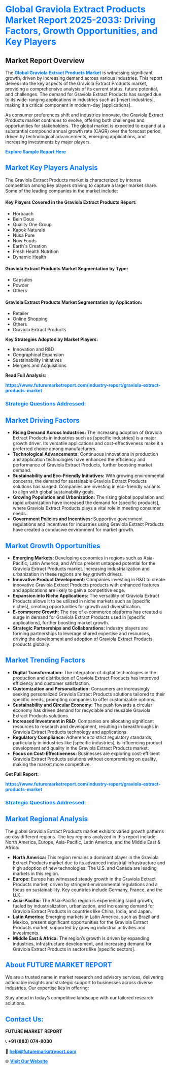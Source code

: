 <h1 style="color: #007BFF;">Global Graviola Extract Products Market Report 2025-2033: Driving Factors, Growth Opportunities, and Key Players</h1>

<section id="overview">
<h2>Market Report Overview</h2>
<p>The <a href="https://www.futuremarketreport.com/industry-report/graviola-extract-products-market" style="color: #007BFF; text-decoration: none;"><strong>Global Graviola Extract Products Market</strong></a> is witnessing significant growth, driven by increasing demand across various industries. This report delves into the key aspects of the Graviola Extract Products market, providing a comprehensive analysis of its current status, future potential, and challenges. The demand for Graviola Extract Products has surged due to its wide-ranging applications in industries such as [insert industries], making it a critical component in modern-day [applications].</p>
<p>As consumer preferences shift and industries innovate, the Graviola Extract Products market continues to evolve, offering both challenges and opportunities for stakeholders. The global market is expected to expand at a substantial compound annual growth rate (CAGR) over the forecast period, driven by technological advancements, emerging applications, and increasing investments by major players.</p>
</section>

<section id="overview">
<p><a href="https://www.futuremarketreport.com/request-sample/reportId=126897" style="color: #007BFF; text-decoration: none;"><strong>Explore Sample Report Here</strong></a></p>
</section>

<section id="key-players">
<h2 style="color: #007BFF;">Market Key Players Analysis</h2>
<p>The Graviola Extract Products market is characterized by intense competition among key players striving to capture a larger market share. Some of the leading companies in the market include:</p>
<h4>Key Players Covered in the Graviola Extract Products Report:</h4>
<ul><li>Horbaach</li><li>Bein Doux</li><li>Quality One Group</li><li>Kapok Naturals</li><li>Nusa Pure</li><li>Now Foods</li><li>Earth`s Creation</li><li>Fresh Health Nutrition</li><li>Dynamic Health</li></ul>
<h4>Graviola Extract Products Market Segmentation by Type:</h4>
<ul><li>Capsules</li><li>Powder</li><li>Others</li></ul>

<h4>Graviola Extract Products Market Segmentation by Application:</h4>
<ul><li>Retailer</li><li>Online Shopping</li><li>Others</li><li>Graviola Extract Products</li></ul>
<p><strong>Key Strategies Adopted by Market Players:</strong></p>
<ul>
<li>Innovation and R&D</li>
<li>Geographical Expansion</li>
<li>Sustainability Initiatives</li>
<li>Mergers and Acquisitions</li>
</ul>
</section>

<section>
<p><strong>Read Full Analysis: </strong></p><a href="https://www.futuremarketreport.com/industry-report/graviola-extract-products-market" style="color: #007BFF; text-decoration: none;"><strong>https://www.futuremarketreport.com/industry-report/graviola-extract-products-market</strong></a>
<h3 style="color: #007BFF;">Strategic Questions Addressed:</h3>
</section>

<section id="driving-factors">
<h2 style="color: #007BFF;">Market Driving Factors</h2>
<ul>
<li><strong>Rising Demand Across Industries:</strong> The increasing adoption of Graviola Extract Products in industries such as [specific industries] is a major growth driver. Its versatile applications and cost-effectiveness make it a preferred choice among manufacturers.</li>
<li><strong>Technological Advancements:</strong> Continuous innovations in production and application technologies have enhanced the efficiency and performance of Graviola Extract Products, further boosting market demand.</li>
<li><strong>Sustainability and Eco-Friendly Initiatives:</strong> With growing environmental concerns, the demand for sustainable Graviola Extract Products solutions has surged. Companies are investing in eco-friendly variants to align with global sustainability goals.</li>
<li><strong>Growing Population and Urbanization:</strong> The rising global population and rapid urbanization have increased the demand for [specific products], where Graviola Extract Products plays a vital role in meeting consumer needs.</li>
<li><strong>Government Policies and Incentives:</strong> Supportive government regulations and incentives for industries using Graviola Extract Products have created a conducive environment for market growth.</li>
</ul>
</section>

<section id="growth-opportunities">
<h2 style="color: #007BFF;">Market Growth Opportunities</h2>
<ul>
<li><strong>Emerging Markets:</strong> Developing economies in regions such as Asia-Pacific, Latin America, and Africa present untapped potential for the Graviola Extract Products market. Increasing industrialization and urbanization in these regions are key growth drivers.</li>
<li><strong>Innovative Product Development:</strong> Companies investing in R&D to create innovative Graviola Extract Products products with enhanced features and applications are likely to gain a competitive edge.</li>
<li><strong>Expansion into Niche Applications:</strong> The versatility of Graviola Extract Products allows it to be utilized in niche markets such as [specific niches], creating opportunities for growth and diversification.</li>
<li><strong>E-commerce Growth:</strong> The rise of e-commerce platforms has created a surge in demand for Graviola Extract Products used in [specific applications], further boosting market growth.</li>
<li><strong>Strategic Partnerships and Collaborations:</strong> Industry players are forming partnerships to leverage shared expertise and resources, driving the development and adoption of Graviola Extract Products products globally.</li>
</ul>
</section>

<section id="trending-factors">
<h2 style="color: #007BFF;">Market Trending Factors</h2>
<ul>
<li><strong>Digital Transformation:</strong> The integration of digital technologies in the production and distribution of Graviola Extract Products has improved efficiency and customer satisfaction.</li>
<li><strong>Customization and Personalization:</strong> Consumers are increasingly seeking personalized Graviola Extract Products solutions tailored to their specific needs, prompting companies to offer customizable options.</li>
<li><strong>Sustainability and Circular Economy:</strong> The push towards a circular economy has driven demand for recyclable and reusable Graviola Extract Products solutions.</li>
<li><strong>Increased Investment in R&D:</strong> Companies are allocating significant resources to research and development, resulting in breakthroughs in Graviola Extract Products technology and applications.</li>
<li><strong>Regulatory Compliance:</strong> Adherence to strict regulatory standards, particularly in industries like [specific industries], is influencing product development and quality in the Graviola Extract Products market.</li>
<li><strong>Focus on Cost-Effectiveness:</strong> Businesses are exploring cost-efficient Graviola Extract Products solutions without compromising on quality, making the market more competitive.</li>
</ul>
</section>

<section>
<p><strong>Get Full Report: </strong></p><a href="https://www.futuremarketreport.com/industry-report/graviola-extract-products-market" style="color: #007BFF; text-decoration: none;"><strong>https://www.futuremarketreport.com/industry-report/graviola-extract-products-market</strong></a>
<h3 style="color: #007BFF;">Strategic Questions Addressed:</h3>
</section>


<section id="regional-analysis">
<h2 style="color: #007BFF;">Market Regional Analysis</h2>
<p>The global Graviola Extract Products market exhibits varied growth patterns across different regions. The key regions analyzed in this report include North America, Europe, Asia-Pacific, Latin America, and the Middle East & Africa:</p>
<ul>
<li><strong>North America:</strong> This region remains a dominant player in the Graviola Extract Products market due to its advanced industrial infrastructure and high adoption of new technologies. The U.S. and Canada are leading markets in this region.</li>
<li><strong>Europe:</strong> Europe has witnessed steady growth in the Graviola Extract Products market, driven by stringent environmental regulations and a focus on sustainability. Key countries include Germany, France, and the U.K.</li>
<li><strong>Asia-Pacific:</strong> The Asia-Pacific region is experiencing rapid growth, fueled by industrialization, urbanization, and increasing demand for Graviola Extract Products in countries like China, India, and Japan.</li>
<li><strong>Latin America:</strong> Emerging markets in Latin America, such as Brazil and Mexico, present significant opportunities for the Graviola Extract Products market, supported by growing industrial activities and investments.</li>
<li><strong>Middle East & Africa:</strong> The region’s growth is driven by expanding industries, infrastructure development, and increasing demand for Graviola Extract Products in sectors like [specific sectors].</li>
</ul>
</section>

<footer>
<h2 style="color: #007BFF;">About FUTURE MARKET REPORT</h2>
<p>We are a trusted name in market research and advisory services, delivering actionable insights and strategic support to businesses across diverse industries. Our expertise lies in offering:</p>

<p>Stay ahead in today’s competitive landscape with our tailored research solutions.</p>

<h2 style="color: #007BFF;">Contact Us:</h2>
<p><strong>FUTURE MARKET REPORT</strong></p>
<p>📞 <strong>+91 (883) 074-8030</strong></p>
<p>📧 <strong><a href="mailto:help@futuremarketreport.com" style="color: #007BFF;">help@futuremarketreport.com</a></strong></p>
<p>🌐 <strong><a href="https://www.futuremarketreport.com/" style="color: #007BFF;">Visit Our Website</a></strong></p>
</footer>